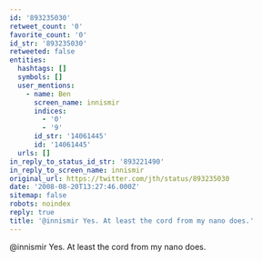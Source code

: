 ```yaml
---
id: '893235030'
retweet_count: '0'
favorite_count: '0'
id_str: '893235030'
retweeted: false
entities:
  hashtags: []
  symbols: []
  user_mentions:
    - name: Ben
      screen_name: innismir
      indices:
        - '0'
        - '9'
      id_str: '14061445'
      id: '14061445'
  urls: []
in_reply_to_status_id_str: '893221490'
in_reply_to_screen_name: innismir
original_url: https://twitter.com/jth/status/893235030
date: '2008-08-20T13:27:46.000Z'
sitemap: false
robots: noindex
reply: true
title: '@innismir Yes. At least the cord from my nano does.'
---
```


@innismir Yes. At least the cord from my nano does.